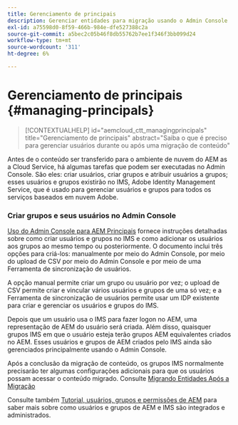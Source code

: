 ```yaml
---
title: Gerenciamento de principais
description: Gerenciar entidades para migração usando o Admin Console
exl-id: a75598d0-8f59-466b-984e-dfe527388c2a
source-git-commit: a5bec2c05b46f8db55762b7ee1f346f3bb099d24
workflow-type: tm+mt
source-wordcount: '311'
ht-degree: 6%

---
```


# Gerenciamento de principais {#managing-principals}

>[!CONTEXTUALHELP]
>id="aemcloud_ctt_managingprincipals"
>title="Gerenciamento de principais"
>abstract="Saiba o que é preciso para gerenciar usuários durante ou após uma migração de conteúdo"

Antes de o conteúdo ser transferido para o ambiente de nuvem do AEM as a Cloud Service, há algumas tarefas que podem ser executadas no Admin Console.  São eles: criar usuários, criar grupos e atribuir usuários a grupos; esses usuários e grupos existirão no IMS, Adobe Identity Management Service, que é usado para gerenciar usuários e grupos para todos os serviços baseados em nuvem Adobe.

### Criar grupos e seus usuários no Admin Console

[Uso do Admin Console para AEM Principais](https://experienceleague.adobe.com/pt-br/docs/experience-manager-cloud-service/content/security/ims-support#how-to-set-up) fornece instruções detalhadas sobre como criar usuários e grupos no IMS e como adicionar os usuários aos grupos ao mesmo tempo ou posteriormente.  O documento inclui três opções para criá-los: manualmente por meio do Admin Console, por meio do upload de CSV por meio do Admin Console e por meio de uma Ferramenta de sincronização de usuários.

A opção manual permite criar um grupo ou usuário por vez; o upload de CSV permite criar e vincular vários usuários e grupos de uma só vez; e a Ferramenta de sincronização de usuários permite usar um IDP existente para criar e gerenciar os usuários e grupos do IMS.

Depois que um usuário usa o IMS para fazer logon no AEM, uma representação de AEM do usuário será criada.  Além disso, quaisquer grupos IMS em que o usuário esteja terão grupos AEM equivalentes criados no AEM.  Esses usuários e grupos de AEM criados pelo IMS ainda são gerenciados principalmente usando o Admin Console.

Após a conclusão da migração de conteúdo, os grupos IMS normalmente precisarão ter algumas configurações adicionais para que os usuários possam acessar o conteúdo migrado.  Consulte [Migrando Entidades Após a Migração](/help/journey-migration/managing-principals-after-migration.md)

Consulte também [Tutorial, usuários, grupos e permissões de AEM](https://experienceleague.adobe.com/pt-br/docs/experience-manager-learn/cloud-service/accessing/aem-users-groups-and-permissions) para saber mais sobre como usuários e grupos de AEM e IMS são integrados e administrados.
